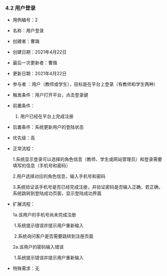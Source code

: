 ### 4.2 用户登录

- 用例编号：2

- 名称：用户登录                                               

- 创建者：曹璐

- 创建日期：2021年4月22日

- 最后一次更新者：曹璐

- 更新日期：2021年4月22日

- 参与者 ：用户（教师或学生），目标是在平台上登录（有教师和学生两种）

- 触发条件：用户打开平台，点击登录键

- 前置条件：

  1. 用户已经在平台上完成注册

- 后置条件：系统更新用户的登陆状态

- 优先级：高

- 正常流程：

  1.系统显示登录可以选择的角色信息（教师、学生或网站管理员）和登录需要填写的信息（手机号和密码）

  2.用户选择对应的角色信息，输入手机号和密码

  3.系统验证该手机号是否已经完成注册，并验证密码是否输入正确，若正确，系统跳转到登陆成功页面，显示登陆成功界面

- 扩展流程：

  1a.该用户的手机号尚未完成注册

  ​	1.系统提示错误并提示用户重新输入

  ​	2.系统询问客户是否需要跳转到注册页面

  2a.该用户的密码输入错误

  ​	1.系统提示错误并提示用户重新输入

- 特殊需求：无